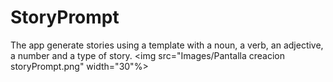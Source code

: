 # StoryPrompt
The app generate stories using a template with a noun, a verb, an adjective, a number and a type of story.
<img src="Images/Pantalla creacion storyPrompt.png" width="30"%>
